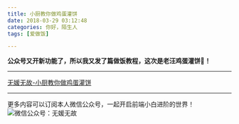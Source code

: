 ```yaml
---
title: 小厨教你做鸡蛋灌饼
date: 2018-03-29 03:12:48
categories: 你好，陌生人
tags: [爱做饭]

---
```




**公众号又开新功能了，所以我又发了篇做饭教程，这次是老汪鸡蛋灌饼🥚！**


<!-- more -->

---


[无媛无故-小厨教你做鸡蛋灌饼](https://www.jianshu.com/p/ee03cef7fd7a)


---
更多内容可以订阅本人微信公众号，一起开启前端小白进阶的世界！
![微信公众号：无媛无故](http://ww1.sinaimg.cn/large/006tNc79gy1g59sd1aky1j325s0m80xf.jpg)